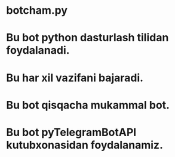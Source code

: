 # botcham.py
# Bu bot python dasturlash tilidan foydalanadi.
# Bu har xil vazifani bajaradi.
# Bu bot qisqacha mukammal bot.
# Bu bot pyTelegramBotAPI kutubxonasidan foydalanamiz.
